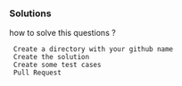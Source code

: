 ### Solutions

how to solve this questions ? 

````
 Create a directory with your github name
 Create the solution
 Create some test cases
 Pull Request	
	
````